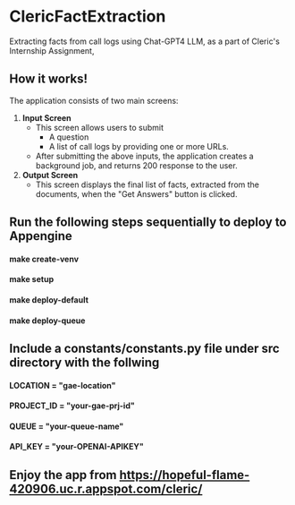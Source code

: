 # ClericFactExtraction
Extracting facts from call logs using Chat-GPT4 LLM, as a part of Cleric's Internship Assignment, 

## How it works!

The application consists of two main screens:
1. **Input Screen**
    - This screen allows users to submit
        - A question
        - A list of call logs by providing one or more URLs.
    - After submitting the above inputs, the application creates a background job, and returns 200 response to the user.
2. **Output Screen**
    - This screen displays the final list of facts, extracted from the documents, when the "Get Answers" button is clicked.



## Run the following steps sequentially to deploy to Appengine
#### make create-venv
#### make setup
#### make deploy-default
#### make deploy-queue

## Include a constants/constants.py file under src directory with the follwing
#### LOCATION = "gae-location"
#### PROJECT_ID = "your-gae-prj-id"
#### QUEUE = "your-queue-name"
#### API_KEY = "your-OPENAI-APIKEY"

## Enjoy the app from <https://hopeful-flame-420906.uc.r.appspot.com/cleric/>